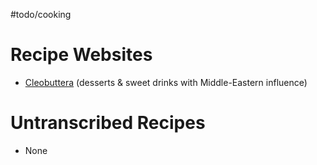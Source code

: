 #todo/cooking 
# Recipe Websites

- [Cleobuttera](https://cleobuttera.com/recipes/) (desserts & sweet drinks with Middle-Eastern influence)

# Untranscribed Recipes

- None